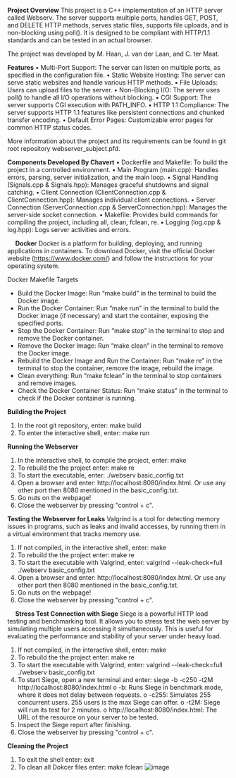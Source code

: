 **Project Overview**
This project is a C++ implementation of an HTTP server called Webserv. The server supports multiple ports, handles GET, POST, and DELETE HTTP methods, serves static files, supports file uploads, and is non-blocking using poll(). It is designed to be compliant with HTTP/1.1 standards and can be tested in an actual browser.

The project was developed by M. Haan, J. van der Laan, and C. ter Maat.


**Features**
•	Multi-Port Support: The server can listen on multiple ports, as specified in the configuration file.
•	Static Website Hosting: The server can serve static websites and handle various HTTP methods.
•	File Uploads: Users can upload files to the server.
•	Non-Blocking I/O: The server uses poll() to handle all I/O operations without blocking.
•	CGI Support: The server supports CGI execution with PATH_INFO.
•	HTTP 1.1 Compliance: The server supports HTTP 1.1 features like persistent connections and chunked transfer encoding.
•	Default Error Pages: Customizable error pages for common HTTP status codes.

More information about the project and its requirements can be found in git root repository webserver_subject.pfd.


**Components Developed By Chavert**
•	Dockerfile and Makefile: To build the project in a controlled environment.
•	Main Program (main.cpp): Handles errors, parsing, server initialization, and the main loop.
•	Signal Handling (Signals.cpp & Signals.hpp): Manages graceful shutdowns and signal catching.
•	Client Connection (ClientConnection.cpp & ClientConnection.hpp): Manages individual client connections.
•	Server Connection (ServerConnection.cpp & ServerConnection.hpp): Manages the server-side socket connection.
•	Makefile: Provides build commands for compiling the project, including all, clean, fclean, re.
•	Logging (log.cpp & log.hpp): Logs server activities and errors.

 
**Docker**
Docker is a platform for building, deploying, and running applications in containers. To download Docker, visit the official Docker website (https://www.docker.com/) and follow the instructions for your operating system.

Docker Makefile Targets
-	Build the Docker Image: Run “make build” in the terminal to build the Docker image.
-	Run the Docker Container:  Run “make run” in the terminal to build the Docker image (if necessary) and start the container, exposing the specified ports.
-	Stop the Docker Container: Run “make stop” in the terminal to stop and remove the Docker container.
-	Remove the Docker Image: Run “make clean” in the terminal to remove the Docker image.
-	Rebuild the Docker Image and Run the Container: Run “make re” in the terminal to stop the container, remove the image, rebuild the image.
-	Clean everything: Run “make fclean” in the terminal to stop containers and remove images.
-	Check the Docker Container Status: Run “make status” in the terminal to check if the Docker container is running.


**Building the Project**
1.	In the root git repository, enter: make build
2.	To enter the interactive shell, enter: make run


**Running the Webserver**
1.	In the interactive shell, to compile the project, enter: make
2.	To rebuild the the project enter: make re
3.	To start the executable, enter: ./webserv basic_config.txt
4.	Open a browser and enter: http://localhost:8080/index.html. Or use any other port then 8080 mentioned in the basic_config.txt.
5.	Go nuts on the webpage!
6.	Close the webserver by pressing "control + c".


**Testing the Webserver for Leaks**
Valgrind is a tool for detecting memory issues in programs, such as leaks and invalid accesses, by running them in a virtual environment that tracks memory use.
1.	If not compiled, in the interactive shell, enter: make
2.	To rebuild the the project enter: make re
3.	To  start the executable with Valgrind, enter: valgrind --leak-check=full ./webserv basic_config.txt
4.	Open a browser and enter: http://localhost:8080/index.html. Or use any other port then 8080 mentioned in the basic_config.txt.
5.	Go nuts on the webpage!
6.	Close the webserver by pressing "control + c".

 
**Stress Test Connection with Siege**
Siege is a powerful HTTP load testing and benchmarking tool. It allows you to stress test the web server by simulating multiple users accessing it simultaneously. This is useful for evaluating the performance and stability of your server under heavy load.
1.	If not compiled, in the interactive shell, enter: make
2.	To rebuild the the project enter: make re
3.	To start the executable with Valgrind, enter: valgrind --leak-check=full ./webserv basic_config.txt
4.	To start Siege, open a new terminal and enter: siege -b -c250 -t2M http://localhost:8080/index.html
o	-b: Runs Siege in benchmark mode, where it does not delay between requests.
o	-c255: Simulates 255 concurrent users. 255 users is the max Siege can offer.
o	-t2M: Siege will run its test for 2 minutes.
o	http://localhost:8080/index.html: The URL of the resource on your server to be tested.
5.	Inspect the Siege report after finishing.
6.	Close the webserver by pressing "control + c".


**Cleaning the Project**
1.	To exit the shell enter: exit
2.	To clean all Dokcer files enter: make fclean
![image](https://github.com/user-attachments/assets/1fd6406e-ba80-459b-9d8f-251af3ac7661)
